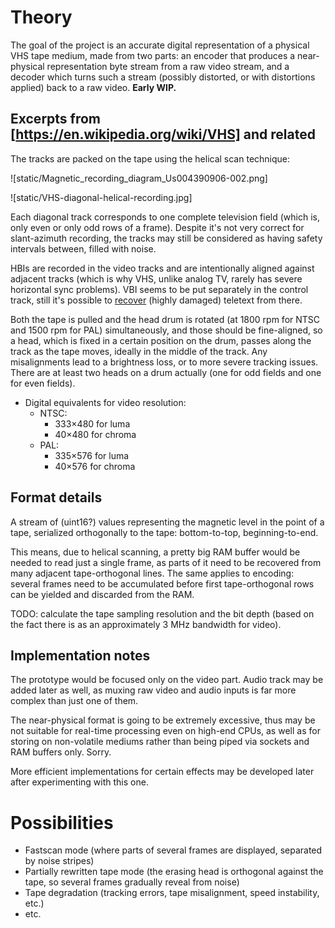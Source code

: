 # Theory

The goal of the project is an accurate digital representation of a physical VHS tape medium, made from two parts: an encoder that produces a near-physical representation byte stream from a raw video stream, and a decoder which turns such a stream (possibly distorted, or with distortions applied) back to a raw video. **Early WIP.**

## Excerpts from [https://en.wikipedia.org/wiki/VHS] and related

The tracks are packed on the tape using the helical scan technique:

![static/Magnetic_recording_diagram_Us004390906-002.png]

![static/VHS-diagonal-helical-recording.jpg]

Each diagonal track corresponds to one complete television field (which is, only even or only odd rows of a frame). Despite it's not very correct for slant-azimuth recording, the tracks may still be considered as having safety intervals between, filled with noise.

HBIs are recorded in the video tracks and are intentionally aligned against adjacent tracks (which is why VHS, unlike analog TV, rarely has severe horizontal sync problems). VBI seems to be put separately in the control track, still it's possible to [recover](https://github.com/ali1234/vhs-teletext) (highly damaged) teletext from there.

Both the tape is pulled and the head drum is rotated (at 1800 rpm for NTSC and 1500 rpm for PAL) simultaneously, and those should be fine-aligned, so a head, which is fixed in a certain position on the drum, passes along the track as the tape moves, ideally in the middle of the track. Any misalignments lead to a brightness loss, or to more severe tracking issues. There are at least two heads on a drum actually (one for odd fields and one for even fields).

* Digital equivalents for video resolution:
  * NTSC:
    * 333×480 for luma
    * 40×480 for chroma
  * PAL:
    * 335×576 for luma
    * 40×576 for chroma

## Format details

A stream of (uint16?) values representing the magnetic level in the point of a tape, serialized orthogonally to the tape: bottom-to-top, beginning-to-end.

This means, due to helical scanning, a pretty big RAM buffer would be needed to read just a single frame, as parts of it need to be recovered from many adjacent tape-orthogonal lines. The same applies to encoding: several frames need to be accumulated before first tape-orthogonal rows can be yielded and discarded from the RAM.

TODO: calculate the tape sampling resolution and the bit depth (based on the fact there is as an approximately 3 MHz bandwidth for video).

## Implementation notes

The prototype would be focused only on the video part. Audio track may be added later as well, as muxing raw video and audio inputs is far more complex than just one of them.

The near-physical format is going to be extremely excessive, thus may be not suitable for real-time processing even on high-end CPUs, as well as for storing on non-volatile mediums rather than being piped via sockets and RAM buffers only. Sorry.

More efficient implementations for certain effects may be developed later after experimenting with this one.

# Possibilities

* Fastscan mode (where parts of several frames are displayed, separated by noise stripes)
* Partially rewritten tape mode (the erasing head is orthogonal against the tape, so several frames gradually reveal from noise)
* Tape degradation (tracking errors, tape misalignment, speed instability, etc.)
* etc.
